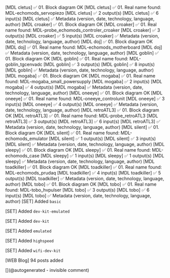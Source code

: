 [MDL cletus] :white_check_mark: 01. Block diagram OK
[MDL cletus] :white_check_mark: 01. Real name found: MDL-echomods_servopiezo
[MDL cletus] :white_check_mark: 2 output(s)
[MDL cletus] :white_check_mark: 6 input(s)
[MDL cletus] :white_check_mark: Metadata (version, date, technology, language, author)
[MDL croaker] :white_check_mark: 01. Block diagram OK
[MDL croaker] :white_check_mark: 01. Real name found: MDL-probe_echomods_controler_croaker
[MDL croaker] :white_check_mark: 3 output(s)
[MDL croaker] :white_check_mark: 5 input(s)
[MDL croaker] :white_check_mark: Metadata (version, date, technology, language, author)
[MDL doj] :white_check_mark: 01. Block diagram OK
[MDL doj] :white_check_mark: 01. Real name found: MDL-echomods_motherboard
[MDL doj] :white_check_mark: Metadata (version, date, technology, language, author)
[MDL goblin] :white_check_mark: 01. Block diagram OK
[MDL goblin] :white_check_mark: 01. Real name found: MDL-goblin_tgcenvadc
[MDL goblin] :white_check_mark: 3 output(s)
[MDL goblin] :white_check_mark: 8 input(s)
[MDL goblin] :white_check_mark: Metadata (version, date, technology, language, author)
[MDL mogaba] :white_check_mark: 01. Block diagram OK
[MDL mogaba] :white_check_mark: 01. Real name found: MDL-mogaba_small_powersupply
[MDL mogaba] :white_check_mark: 2 input(s)
[MDL mogaba] :white_check_mark: 4 output(s)
[MDL mogaba] :white_check_mark: Metadata (version, date, technology, language, author)
[MDL oneeye] :white_check_mark: 01. Block diagram OK
[MDL oneeye] :white_check_mark: 01. Real name found: MDL-oneeye_controlunit
[MDL oneeye] :white_check_mark: 3 input(s)
[MDL oneeye] :white_check_mark: 4 output(s)
[MDL oneeye] :white_check_mark: Metadata (version, date, technology, language, author)
[MDL retroATL3] :white_check_mark: 01. Block diagram OK
[MDL retroATL3] :white_check_mark: 01. Real name found: MDL-probe_retroATL3
[MDL retroATL3] :white_check_mark: 3 output(s)
[MDL retroATL3] :white_check_mark: 6 input(s)
[MDL retroATL3] :white_check_mark: Metadata (version, date, technology, language, author)
[MDL silent] :white_check_mark: 01. Block diagram OK
[MDL silent] :white_check_mark: 01. Real name found: MDL-echomods_emulator
[MDL silent] :white_check_mark: 1 output(s)
[MDL silent] :white_check_mark: 3 input(s)
[MDL silent] :white_check_mark: Metadata (version, date, technology, language, author)
[MDL sleepy] :white_check_mark: 01. Block diagram OK
[MDL sleepy] :white_check_mark: 01. Real name found: MDL-echomods_case
[MDL sleepy] :white_check_mark: 1 input(s)
[MDL sleepy] :white_check_mark: 1 output(s)
[MDL sleepy] :white_check_mark: Metadata (version, date, technology, language, author)
[MDL toadkiller] :white_check_mark: 01. Block diagram OK
[MDL toadkiller] :white_check_mark: 01. Real name found: MDL-echomods_prudaq
[MDL toadkiller] :white_check_mark: 4 input(s)
[MDL toadkiller] :white_check_mark: 5 output(s)
[MDL toadkiller] :white_check_mark: Metadata (version, date, technology, language, author)
[MDL tobo] :white_check_mark: 01. Block diagram OK
[MDL tobo] :white_check_mark: 01. Real name found: MDL-tobo_hvpulser
[MDL tobo] :white_check_mark: 3 output(s)
[MDL tobo] :white_check_mark: 6 input(s)
[MDL tobo] :white_check_mark: Metadata (version, date, technology, language, author)
[SET] Added `basic`

[SET] Added `dev-kit-emulated`

[SET] Added `dev-kit`

[SET] Added `emulated`

[SET] Added `highspeed`

[SET] Added `wifi-dev-kit`

[WEB Blog] 94 posts added

[](@autogenerated - invisible comment)